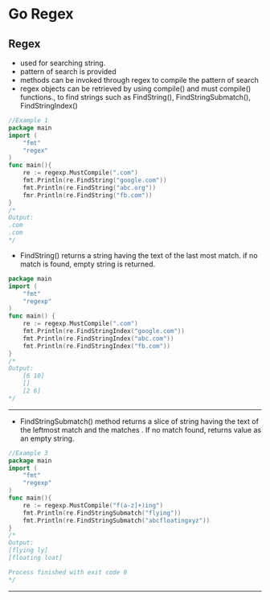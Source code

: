 # Go Regex

## Regex

- used for searching string.
- pattern of search is provided
- methods can be invoked through regex to compile the pattern of search
- regex objects can be retrieved by using compile() and must compile() functions., to find strings such as FindString(), FindStringSubmatch(), FindStringIndex()

```go
//Example 1
package main
import (
	"fmt"
	"regex"
)
func main(){
	re := regexp.MustCompile(".com")
	fmt.Println(re.FindString("google.com"))
	fmt.Println(re.FindString("abc.org"))
	fmr.Println(re.FindString("fb.com"))
}
/*
Output: 
.com
.com
*/
```

- FindString() returns a string having the text of the last most match. if no match is found, empty string is returned.

```go
package main
import (
	"fmt"
	"regexp"
)
func main() {
	re := regexp.MustCompile(".com")
	fmt.Println(re.FindStringIndex("google.com"))
	fmt.Println(re.FindStringIndex("abc.com"))
	fmt.Println(re.FindStringIndex("fb.com"))
}
/* 
Output: 
	[6 10]
	[]
	[2 6]
*/
```

---

- FindStringSubmatch() method returns a slice of string having the text of the leftmost match and the matches . If no match found, returns value as an empty string.

```go
//Example 3
package main
import (
	"fmt"
	"regexp"
)
func main(){
	re := regexp.MustCompile("f(a-z]+)ing")
	fmt.Println(re.FindStringSubmatch("flying"))
	fmt.Println(re.FindStringSubmatch("abcfloatingxyz"))
}
/*
Output: 
[flying ly]
[floating loat]

Process finished with exit code 0
*/ 
```

---
